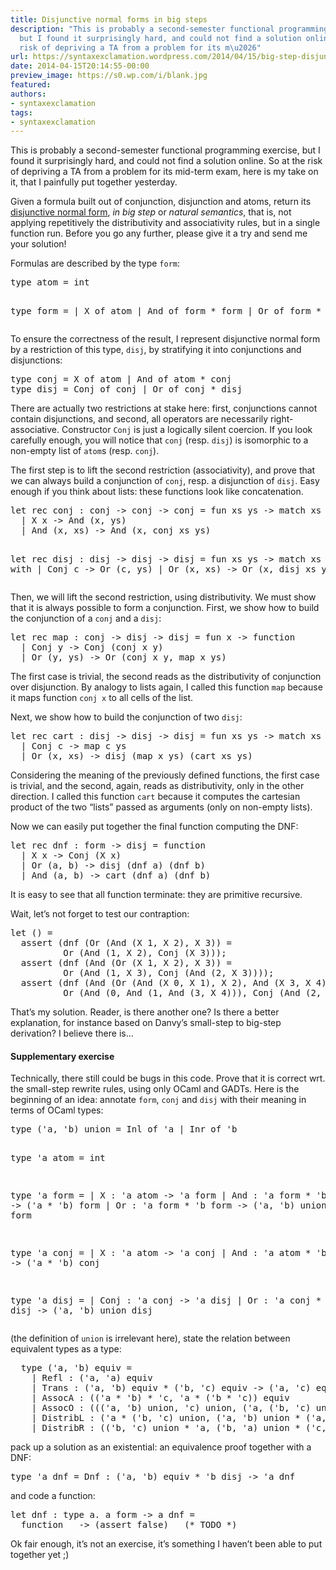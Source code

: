 ```yaml
---
title: Disjunctive normal forms in big steps
description: "This is probably a second-semester functional programming exercise,
  but I found it surprisingly hard, and could not find a solution online. So at the
  risk of depriving a TA from a problem for its m\u2026"
url: https://syntaxexclamation.wordpress.com/2014/04/15/big-step-disjunctive-normal-forms/
date: 2014-04-15T20:14:55-00:00
preview_image: https://s0.wp.com/i/blank.jpg
featured:
authors:
- syntaxexclamation
tags:
- syntaxexclamation
---
```


<p>This is probably a second-semester functional programming exercise, but I found it surprisingly hard, and could not find a solution online. So at the risk of depriving a TA from a problem for its mid-term exam, here is my take on it, that I painfully put together yesterday.</p>
<p>Given a formula built out of conjunction, disjunction and atoms, return its <a href="http://en.wikipedia.org/wiki/Disjunctive_normal_form">disjunctive normal form</a>, <i>in big step</i> or <i>natural semantics</i>, that is, not applying repetitively the distributivity and associativity rules, but in a single function run. Before you go any further, please give it a try and send me your solution!</p>
<p><span></span></p>
<p>Formulas are described by the type <code>form</code>:</p>
<pre class="brush: fsharp; title: ; notranslate">
type atom = int

type form =
  | X of atom
  | And of form * form
  | Or of form * form
</pre>
<p>To ensure the correctness of the result, I represent disjunctive normal form by a restriction of this type, <code>disj</code>, by stratifying it into conjunctions and disjunctions:</p>
<pre class="brush: fsharp; title: ; notranslate">
type conj = X of atom | And of atom * conj
type disj = Conj of conj | Or of conj * disj
</pre>
<p>There are actually two restrictions at stake here: first, conjunctions cannot contain disjunctions, and second, all operators are necessarily right-associative. Constructor <code>Conj</code> is just a logically silent coercion. If you look carefully enough, you will notice that <code>conj</code> (resp. <code>disj</code>) is isomorphic to a non-empty list of <code>atom</code>s (resp. <code>conj</code>).</p>
<p>The first step is to lift the second restriction (associativity), and prove that we can always build a conjunction of <code>conj</code>, resp. a disjunction of <code>disj</code>. Easy enough if you think about lists: these functions look like concatenation.</p>
<pre class="brush: fsharp; title: ; notranslate">
let rec conj : conj -&gt; conj -&gt; conj = fun xs ys -&gt; match xs with
  | X x -&gt; And (x, ys)
  | And (x, xs) -&gt; And (x, conj xs ys)

let rec disj : disj -&gt; disj -&gt; disj = fun xs ys -&gt; match xs with
  | Conj c -&gt; Or (c, ys)
  | Or (x, xs) -&gt; Or (x, disj xs ys)
</pre>
<p>Then, we will lift the second restriction, using distributivity. We must show that it is always possible to form a conjunction. First, we show how to build the conjunction of a <code>conj</code> and a <code>disj</code>:</p>
<pre class="brush: fsharp; title: ; notranslate">
let rec map : conj -&gt; disj -&gt; disj = fun x -&gt; function
  | Conj y -&gt; Conj (conj x y)
  | Or (y, ys) -&gt; Or (conj x y, map x ys)
</pre>
<p>The first case is trivial, the second reads as the distributivity of conjunction over disjunction. By analogy to lists again, I called this function <code>map</code> because it maps function <code>conj x</code> to all cells of the list.</p>
<p>Next, we show how to build the conjunction of two <code>disj</code>:</p>
<pre class="brush: fsharp; title: ; notranslate">
let rec cart : disj -&gt; disj -&gt; disj = fun xs ys -&gt; match xs with
  | Conj c -&gt; map c ys
  | Or (x, xs) -&gt; disj (map x ys) (cart xs ys)
</pre>
<p>Considering the meaning of the previously defined functions, the first case is trivial, and the second, again, reads as distributivity, only in the other direction. I called this function <code>cart</code> because it computes the cartesian product of the two &ldquo;lists&rdquo; passed as arguments (only on non-empty lists).</p>
<p>Now we can easily put together the final function computing the DNF:</p>
<pre class="brush: fsharp; title: ; notranslate">
let rec dnf : form -&gt; disj = function
  | X x -&gt; Conj (X x)
  | Or (a, b) -&gt; disj (dnf a) (dnf b)
  | And (a, b) -&gt; cart (dnf a) (dnf b)
</pre>
<p>It is easy to see that all function terminate: they are primitive recursive.</p>
<p>Wait, let&rsquo;s not forget to test our contraption:</p>
<pre class="brush: fsharp; title: ; notranslate">
let () =
  assert (dnf (Or (And (X 1, X 2), X 3)) =
          Or (And (1, X 2), Conj (X 3)));
  assert (dnf (And (Or (X 1, X 2), X 3)) =
          Or (And (1, X 3), Conj (And (2, X 3))));
  assert (dnf (And (Or (And (X 0, X 1), X 2), And (X 3, X 4))) =
          Or (And (0, And (1, And (3, X 4))), Conj (And (2, And (3, X 4)))))
</pre>
<p>That&rsquo;s my solution. Reader, is there another one? Is there a better explanation, for instance based on Danvy&rsquo;s small-step to big-step derivation? I believe there is&hellip;</p>
<h4>Supplementary exercise</h4>
<p>Technically, there still could be bugs in this code. Prove that it is correct wrt. the small-step rewrite rules, using only OCaml and GADTs. Here is the beginning of an idea: annotate <code>form</code>, <code>conj</code> and <code>disj</code> with their meaning in terms of OCaml types:</p>
<pre class="brush: fsharp; title: ; notranslate">
type ('a, 'b) union = Inl of 'a | Inr of 'b

type 'a atom = int

type 'a form =
  | X : 'a atom -&gt; 'a form
  | And : 'a form * 'b form -&gt; ('a * 'b) form
  | Or : 'a form * 'b form -&gt; ('a, 'b) union form

type 'a conj =
  | X : 'a atom -&gt; 'a conj
  | And : 'a atom * 'b conj -&gt; ('a * 'b) conj

type 'a disj =
  | Conj : 'a conj -&gt; 'a disj
  | Or : 'a conj * 'b disj -&gt; ('a, 'b) union disj
</pre>
<p>(the definition of <code>union</code> is irrelevant here), state the relation between equivalent types as a type:</p>
<pre class="brush: fsharp; title: ; notranslate">
  type ('a, 'b) equiv =
    | Refl : ('a, 'a) equiv
    | Trans : ('a, 'b) equiv * ('b, 'c) equiv -&gt; ('a, 'c) equiv
    | AssocA : (('a * 'b) * 'c, 'a * ('b * 'c)) equiv
    | AssocO : ((('a, 'b) union, 'c) union, ('a, ('b, 'c) union) union) equiv
    | DistribL : ('a * ('b, 'c) union, ('a, 'b) union * ('a, 'c) union) equiv
    | DistribR : (('b, 'c) union * 'a, ('b, 'a) union * ('c, 'a) union) equiv
</pre>
<p>pack up a solution as an existential: an equivalence proof together with a DNF:</p>
<pre class="brush: fsharp; title: ; notranslate">
type 'a dnf = Dnf : ('a, 'b) equiv * 'b disj -&gt; 'a dnf
</pre>
<p>and code a function:</p>
<pre class="brush: fsharp; title: ; notranslate">
let dnf : type a. a form -&gt; a dnf =
  function _ -&gt; (assert false)   (* TODO *)
</pre>
<p>Ok fair enough, it&rsquo;s not an exercise, it&rsquo;s something I haven&rsquo;t been able to put together yet ;)</p>

